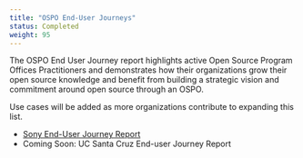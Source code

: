 ```yaml
---
title: "OSPO End-User Journeys"
status: Completed
weight: 95
---
```


The OSPO End User Journey report highlights active Open Source Program Offices Practitioners and
demonstrates how their organizations grow their open source knowledge and benefit from building a
strategic vision and commitment around open source through an OSPO. 

Use cases will be added as more organizations contribute to expanding this list.

* [Sony End-User Journey Report](https://github.com/todogroup/ospology/files/13006962/sony_end-user-OSPOCaseStudy.pdf)
* Coming Soon: UC Santa Cruz End-user Journey Report
